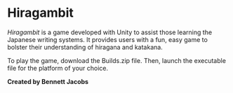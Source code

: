 # Hiragambit

_Hiragambit_ is a game developed with Unity to assist those learning the Japanese writing systems. It provides users with a fun, easy game to bolster their understanding of hiragana and katakana.

To play the game, download the Builds.zip file. Then, launch the executable file for the platform of your choice.

**Created by Bennett Jacobs**
